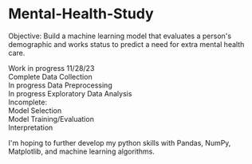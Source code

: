 # Mental-Health-Study
Objective:
Build a machine learning model that evaluates a person's demographic and works status to predict a need for extra mental health care.

Work in progress 11/28/23 <br>
Complete  Data Collection <br>
In progress  Data Preprocessing <br>
In progress  Exploratory Data Analysis <br>
Incomplete: <br>
  Model Selection <br>
  Model Training/Evaluation <br>
  Interpretation <br>

I'm hoping to further develop my python skills with Pandas, NumPy, Matplotlib, and machine learning algorithms. 
